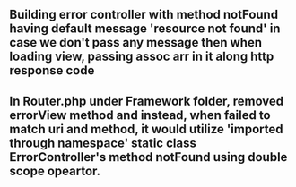 ## Building error controller with method notFound having default message 'resource not found' in case we don't pass any message then when loading view, passing assoc arr in it along http response code
## In Router.php under Framework folder, removed errorView method and instead, when failed to match uri and method, it would utilize 'imported through namespace' static class ErrorController's method notFound using double scope opeartor. 